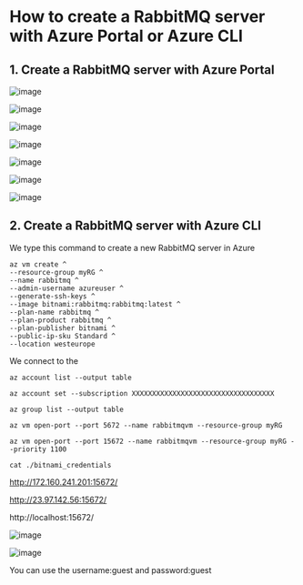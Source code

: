 # How to create a RabbitMQ server with Azure Portal or Azure CLI

## 1. Create a RabbitMQ server with Azure Portal

![image](https://github.com/luiscoco/Azure_RabbitMQ_bitnami/assets/32194879/50dbe78b-ed4c-4d4e-aefe-3552cecd4a50)

![image](https://github.com/luiscoco/Azure_RabbitMQ_bitnami/assets/32194879/c9dcd06f-dcda-4bf5-9716-cb99fa602b00)

![image](https://github.com/luiscoco/Azure_RabbitMQ_bitnami/assets/32194879/907810d0-c35b-4ab6-9dea-ec91b01d7b45)

![image](https://github.com/luiscoco/Azure_RabbitMQ_bitnami/assets/32194879/dbef1c2e-c49b-47a8-be9b-d2c13c7bbaa1)

![image](https://github.com/luiscoco/Azure_RabbitMQ_bitnami/assets/32194879/66834354-b6bc-4f42-8611-49992f528329)

![image](https://github.com/luiscoco/Azure_RabbitMQ_bitnami/assets/32194879/1307e167-4b37-429f-bddf-5e5dd71a89b8)

![image](https://github.com/luiscoco/Azure_RabbitMQ_bitnami/assets/32194879/3b4bb0c3-9c6c-4448-8759-955c5c6ec98f)



## 2. Create a RabbitMQ server with Azure CLI

We type this command to create a new RabbitMQ server in Azure

```
az vm create ^
--resource-group myRG ^
--name rabbitmq ^
--admin-username azureuser ^
--generate-ssh-keys ^
--image bitnami:rabbitmq:rabbitmq:latest ^
--plan-name rabbitmq ^
--plan-product rabbitmq ^
--plan-publisher bitnami ^
--public-ip-sku Standard ^
--location westeurope
```

We connect to the 


```
az account list --output table
```

```
az account set --subscription XXXXXXXXXXXXXXXXXXXXXXXXXXXXXXXXXXX
```

```
az group list --output table
```

```
az vm open-port --port 5672 --name rabbitmqvm --resource-group myRG
```

```
az vm open-port --port 15672 --name rabbitmqvm --resource-group myRG --priority 1100
```

```
cat ./bitnami_credentials
```


http://172.160.241.201:15672/

http://23.97.142.56:15672/

http://localhost:15672/

![image](https://github.com/luiscoco/Azure_RabbitMQ_bitnami/assets/32194879/60db7d9a-e960-4d80-9987-9655e5adb47d)

![image](https://github.com/luiscoco/Azure_RabbitMQ_bitnami/assets/32194879/e2d80471-841b-4b89-80c5-57617d8a8306)

You can use the username:guest and password:guest
